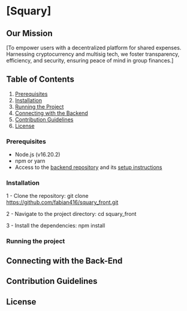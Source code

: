 # [Squary]

## Our Mission

[To empower users with a decentralized platform for shared expenses. Harnessing cryptocurrency and multisig tech, we foster transparency, efficiency, and security, ensuring peace of mind in group finances.]

## Table of Contents

1. [Prerequisites](#prerequisites)
2. [Installation](#installation)
3. [Running the Project](#running-the-project)
4. [Connecting with the Backend](#connecting-with-the-backend)
5. [Contribution Guidelines](#contribution-guidelines)
6. [License](#license)

### Prerequisites

- Node.js (v16.20.2)
- npm or yarn
- Access to the [backend repository]([URL_DEL_REPOSITORIO_BACK](https://github.com/fabian416/Squary_back.git)) and its [setup instructions](URL_DEL_REPOSITORIO_BACK#installation--configuration)

### Installation

1 - Clone the repository: git clone https://github.com/fabian416/squary_front.git
    
2 - Navigate to the project directory: cd squary_front 
    
3 - Install the dependencies: npm install

### Running the project

## Connecting with the Back-End

## Contribution Guidelines

## License

